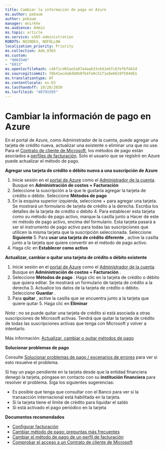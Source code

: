 ```yaml
---
title: Cambiar la información de pago en Azure
ms.author: pebaum
author: pebaum
manager: mnirkhe
ms.audience: Admin
ms.topic: article
ms.service: o365-administration
ROBOTS: NOINDEX, NOFOLLOW
localization_priority: Priority
ms.collection: Adm_O365
ms.custom:
- "9003546"
- "6813"
ms.openlocfilehash: c46f1cd65ae5a07a4aab33c641ebfcb7ef6fd42d
ms.sourcegitcommit: f8b41ecda6db0b8f64fe0c51f1e8e6619f504d61
ms.translationtype: HT
ms.contentlocale: es-ES
ms.lasthandoff: 10/28/2020
ms.locfileid: "48791595"
---
```

# <a name="change-payment-information-in-azure"></a>Cambiar la información de pago en Azure

En el portal de Azure, como Administrador de la cuenta, puede agregar una tarjeta de crédito nueva, actualizar una existente o eliminar una que no use. Para el [Contrato de cliente de Microsoft](https://docs.microsoft.com/azure/billing/billing-how-to-change-credit-card?WT.mc_id=Portal-Microsoft_Azure_Support#check-access-to-a-microsoft-customer-agreement), los métodos de pago están asociados a [perfiles de facturación](https://docs.microsoft.com/azure/billing/billing-how-to-change-credit-card?WT.mc_id=Portal-Microsoft_Azure_Support#change-payment-method-for-a-billing-profile). Solo el usuario que se registró en Azure puede actualizar el método de pago.

**Agregar una tarjeta de crédito o débito nueva a una suscripción de Azure**

1. Inicie sesión en el [portal de Azure](https://portal.azure.com/) como el [Administrador de la cuenta](https://docs.microsoft.com/azure/billing/billing-subscription-transfer?WT.mc_id=Portal-Microsoft_Azure_Support#whoisaa). Busque en **Administración de costos + Facturación**
2. Seleccione la suscripción a la que le gustaría agregar la tarjeta de crédito o débito. Seleccione **Métodos de pago**
3. En la esquina superior izquierda, seleccione + para agregar una tarjeta. Se mostrará un formulario de tarjeta de crédito a la derecha. Escriba los detalles de la tarjeta de crédito o débito 4. Para establecer esta tarjeta como su método de pago activo, marque la casilla junto a Hacer de este mi método de pago activo, encima del formulario. Esta tarjeta pasará a ser el instrumento de pago activo para todas las suscripciones que utilicen la misma tarjeta que la suscripción seleccionada. Seleccione **Siguiente** 5. Para **usar una tarjeta de crédito diferente** , active la casilla junto a la tarjeta que quiere convertir en el método de pago activo.
6. Haga clic en **Establecer como activo**

**Actualizar, cambiar o quitar una tarjeta de crédito o débito existente**

1. Inicie sesión en el [portal de Azure](https://portal.azure.com/) como el [Administrador de la cuenta](https://docs.microsoft.com/azure/billing/billing-subscription-transfer?WT.mc_id=Portal-Microsoft_Azure_Support#whoisaa). Busque en **Administración de costos + Facturación** .
2. Seleccione **Métodos de pago** . Haga clic en la tarjeta de crédito o débito que quiera editar. Se mostrará un formulario de tarjeta de crédito a la derecha 3. Actualice los datos de la tarjeta de crédito o débito. Seleccione **Guardar** .
4. Para **quitar** , active la casilla que se encuentra junto a la tarjeta que quiere quitar 5. Haga clic en **Eliminar**

_Nota_ : no se puede quitar una tarjeta de crédito si está asociada a otras suscripciones de Microsoft activas. Tendrá que quitar la tarjeta de crédito de todas las suscripciones activas que tenga con Microsoft y volver a intentarlo.

Más información: [Actualizar, cambiar o quitar métodos de pago](https://docs.microsoft.com/azure/billing/billing-how-to-change-credit-card?WT.mc_id=Portal-Microsoft_Azure_Support)

**Solucionar problemas de pago**

Consulte [Solucionar problemas de pago / escenarios de errores](https://support.microsoft.com/help/4505172/troubleshooting-payment-issues) para ver si esto resuelve el problema.

Si hay un pago pendiente en la tarjeta desde que la entidad financiera denegó la tarjeta, póngase en contacto con su **institución financiera** para resolver el problema. Siga los siguientes sugerencias:

- Es posible que tenga que consultar con el Banco para ver si la transacción internacional está habilitada en la tarjeta.
- Si la tarjeta tiene el límite de crédito para liquidar el saldo
- Si está activado el pago periódico en la tarjeta

**Documentos recomendados**

- [Configurar facturación](https://azure.microsoft.com/pricing/invoicing/)
- [Cambiar método de pago: preguntas más frecuentes](https://docs.microsoft.com/azure/billing/billing-how-to-change-credit-card?WT.mc_id=Portal-Microsoft_Azure_Support#frequently-asked-questions)
- [Cambiar el método de pago de un perfil de facturación](https://docs.microsoft.com/azure/billing/billing-how-to-change-credit-card?WT.mc_id=Portal-Microsoft_Azure_Support#change-payment-method-for-a-billing-profile)
- [Comprobar el acceso a un Contrato de cliente de Microsoft](https://docs.microsoft.com/azure/billing/billing-how-to-change-credit-card?WT.mc_id=Portal-Microsoft_Azure_Support#check-access-to-a-microsoft-customer-agreement)